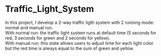 # Traffic_Light_System
In this project, I develop a 2-way traffic ligth system with 2 running mode: normal and manual run. <br>
With normal run: the traffic light system runs at default time (5 seconds for red, 3 seconds for green and 2 seconds for yellow). <br>
With manual run: this state allows users to adjust time for each light color but the red time is always equal to the sum of green and yellow. <br>
